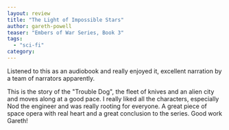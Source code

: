 ```yaml
---
layout: review
title: "The Light of Impossible Stars"
author: gareth-powell
teaser: "Embers of War Series, Book 3"
tags:
  - "sci-fi"
category:
---
```


Listened to this as an audiobook and really enjoyed it, excellent narration by a team of narrators apparently.

This is the story of the "Trouble Dog", the fleet of knives and an alien city and moves along at a good pace. I really
liked all the characters, especially Nod the engineer and was really rooting for everyone. A great piece of space
opera with real heart and a great conclusion to the series. Good work Gareth!
